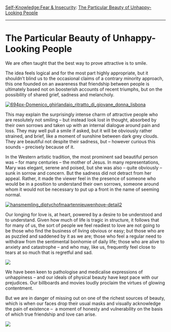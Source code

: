 [Self-Knowledge:](https://www.theschooloflife.com/thebookoflife/category/self-knowledge/)[Fear & Insecurity](https://www.theschooloflife.com/thebookoflife/category/self-knowledge/fear-insecurity/): [The Particular Beauty of Unhappy-Looking People](https://www.theschooloflife.com/thebookoflife/melancholy-beauty/)

* * *

# The Particular Beauty of Unhappy-Looking People

We are often taught that the best way to prove attractive is to smile.

The idea feels logical and for the most part highly appropriate, but it shouldn’t blind us to the occasional claims of a contrary minority approach, this one founded on an awareness that friendship between people is ultimately based not on boosterish accounts of recent triumphs, but on the possibility of shared grief, sadness and melancholy.

[![694px-Domenico_ghirlandaio_ritratto_di_giovane_donna_lisbona](https://www.theschooloflife.com/thebookoflife/wp-content/uploads/2014/11/694px-Domenico_ghirlandaio_ritratto_di_giovane_donna_lisbona.jpg)](http://www.thebookoflife.org/wp-content/uploads/2014/11/694px-Domenico_ghirlandaio_ritratto_di_giovane_donna_lisbona.jpg)

This may explain the surprisingly intense charm of attractive people who are resolutely not smiling – but instead look lost in thought, absorbed by their own sorrows and taken up with an internal dialogue around pain and loss. They may well pull a smile if asked, but it will be obviously rather strained, and brief, like a moment of sunshine between dark grey clouds. They are beautiful not despite their sadness, but – however curious this sounds – precisely because of it.

In the Western artistic tradition, the most prominent sad beautiful person was – for many centuries – the mother of Jesus. In many representations, Mary was elegant, serene and poised, but she was also – quite obviously – sunk in sorrow and concern. But the sadness did not detract from her appeal. Rather, it made the viewer feel in the presence of someone who would be in a position to understand their own sorrows, someone around whom it would not be necessary to put up a front in the name of seeming normal.

[![hansmemling_diptychofmaartennieuwenhove-detail2](https://www.theschooloflife.com/thebookoflife/wp-content/uploads/2014/11/hansmemling_diptychofmaartennieuwenhove-detail2.jpg)](http://www.thebookoflife.org/wp-content/uploads/2014/11/hansmemling_diptychofmaartennieuwenhove-detail2.jpg)

Our longing for love is, at heart, powered by a desire to be understood and to understand. Given how much of life is tragic in structure, it follows that for many of us, the sort of people we feel readiest to love are not going to be those who find the business of living obvious or easy; but those who are as puzzled and saddened by it as we are; those who feel a regular need to withdraw from the sentimental bonhomie of daily life; those who are alive to anxiety and catastrophe – and who may, like us, frequently feel close to tears at so much that is regretful and sad.

![](https://images.metmuseum.org/CRDImages/ep/original/DT2774.jpg)

We have been keen to pathologise and medicalise expressions of unhappiness – and our ideals of physical beauty have kept pace with our prejudices. Our billboards and movies loudly proclaim the virtues of glowing contentment.

But we are in danger of missing out on one of the richest sources of beauty, which is when our faces drop their usual masks and visually acknowledge the pain of existence – &nbsp;a moment of honesty and vulnerability on the basis of which true friendship and love can arise.

[![](https://img.youtube.com/vi/qP3ohgOM3w0/0.jpg)](https://www.youtube.com/embed/qP3ohgOM3w0 '')
